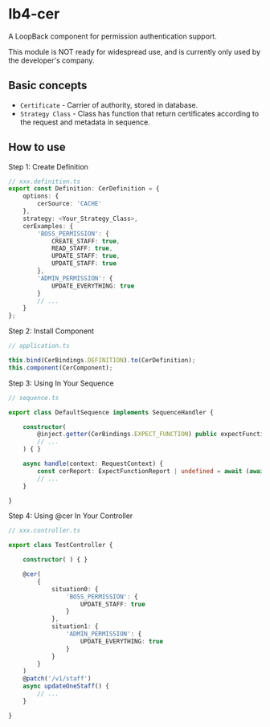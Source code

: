 # lb4-cer

A LoopBack component for permission authentication support.

This module is NOT ready for widespread use, and is currently only used by the developer's company.

## Basic concepts

- `Certificate` - Carrier of authority, stored in database.
- `Strategy Class` - Class has function that return certificates according to the request and metadata in sequence.

## How to use

Step 1: Create Definition

```ts
// xxx.definition.ts
export const Definition: CerDefinition = {
    options: {
        cerSource: 'CACHE'
    },
    strategy: <Your_Strategy_Class>,
    cerExamples: {
        'BOSS_PERMISSION': {
            CREATE_STAFF: true,
            READ_STAFF: true,
            UPDATE_STAFF: true,
            UPDATE_STAFF: true
        },
        'ADMIN_PERMISSION': {
            UPDATE_EVERYTHING: true
        }
        // ...
    }
};
```

Step 2: Install Component

```ts
// application.ts

this.bind(CerBindings.DEFINITION).to(CerDefinition);
this.component(CerComponent);

```

Step 3: Using In Your Sequence

```ts
// sequence.ts

export class DefaultSequence implements SequenceHandler {

    constructor(
        @inject.getter(CerBindings.EXPECT_FUNCTION) public expectFunction: Getter<ExpectFunction>
        // ...
    ) { }

    async handle(context: RequestContext) {
        const cerReport: ExpectFunctionReport | undefined = await (await this.expectFunction())(request);
        // ...
    }

}

```

Step 4: Using @cer In Your Controller

```ts
// xxx.controller.ts

export class TestController {

    constructor( ) { }

    @cer(
        {
            situation0: {
                'BOSS_PERMISSION': {
                    UPDATE_STAFF: true
                }
            },
            situation1: {
                'ADMIN_PERMISSION': {
                    UPDATE_EVERYTHING: true
                }
            }
        }
    )
    @patch('/v1/staff')
    async updateOneStaff() {
        // ...
    }

}

```
